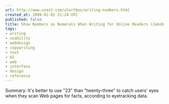 ```yaml
---
url: http://www.useit.com/alertbox/writing-numbers.html
created_at: 2008-01-02 21:24 UTC
published: false
title: Show Numbers as Numerals When Writing for Online Readers (Jakob Nielsen's Alertbox)
tags:
- writing
- usability
- webdesign
- copywriting
- text
- UI
- web
- interface
- design
- reference
---
```


Summary:
It's better to use "23" than "twenty-three" to catch users' eyes when they scan Web pages for facts, according to eyetracking data.
